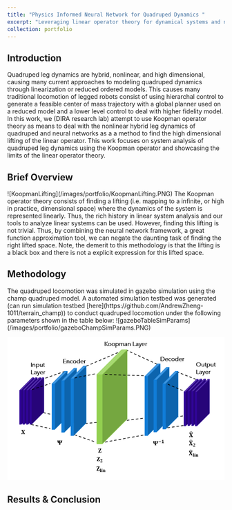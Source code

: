 ```yaml
---
title: "Physics Informed Neural Network for Quadruped Dynamics "
excerpt: "Leveraging linear operator theory for dynamical systems and neural network as universal function approximator, this neural network architecture aims to identify quadruped dynamics<br/><img src='/images/portfolio/KoopmanAEModel.PNG'>"
collection: portfolio
---
```


<h2>Introduction</h2>
Quadruped leg dynamics are hybrid, nonlinear,  and high dimensional, causing many current approaches to modeling quadruped dynamics through linearization or reduced ordered models. This causes many traditional locomotion of legged robots consist of using hierarchal control to generate a feasible center of mass trajectory with a global planner used on a reduced model and a lower level control to deal with higher fidelity model.
In this work, we (DIRA research lab) attempt to use Koopman operator theory as means to deal with the nonlinear hybrid leg dynamics of quadruped and neural networks as a a method to find the high dimensional lifting of the linear operator. This work focuses on system analysis of quadruped leg dynamics using the Koopman operator and showcasing the limits of the linear operator theory. 

<h2> Brief Overview </h2>
![KoopmanLifting](/images/portfolio/KoopmanLifting.PNG)
The Koopman operator theory consists of finding a lifting (i.e. mapping to a infinite, or high in practice, dimensional space) where the dynamics of the system is represented linearly. Thus, the rich history in linear system analysis and our tools to analyze linear systems can be used. However, finding this lifting is not trivial. Thus, by combining the neural network framework, a great function approximation tool, we can negate the daunting task of finding the right lifted space. Note, the demerit to this methodology is that the lifting is a black box and there is not a explicit expression for this lifted space.

<h2> Methodology </h2>
The quadruped locomotion was simulated in gazebo simulation using the champ quadruped model. A automated simulation testbed was generated (can run simulation testbed [here](https://github.com/AndrewZheng-1011/terrain_champ)) to conduct quadruped locomotion under the following parameters shown in the table below:
![gazeboTableSimParams](/images/portfolio/gazeboChampSimParams.PNG)

![KoopmanAEModel](/images/portfolio/KoopmanAEModel.PNG)
<h2> Results & Conclusion </h2>
